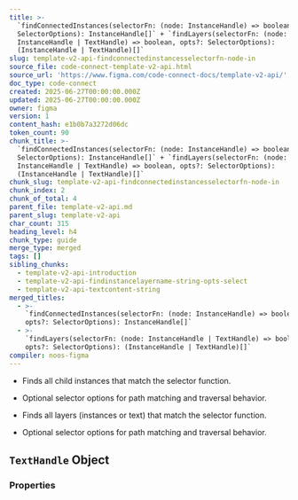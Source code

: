 ```yaml
---
title: >-
  `findConnectedInstances(selectorFn: (node: InstanceHandle) => boolean, opts?:
  SelectorOptions): InstanceHandle[]` + `findLayers(selectorFn: (node:
  InstanceHandle | TextHandle) => boolean, opts?: SelectorOptions):
  (InstanceHandle | TextHandle)[]`
slug: template-v2-api-findconnectedinstancesselectorfn-node-in
source_file: code-connect-template-v2-api.html
source_url: 'https://www.figma.com/code-connect-docs/template-v2-api/'
doc_type: code-connect
created: 2025-06-27T00:00:00.000Z
updated: 2025-06-27T00:00:00.000Z
owner: figma
version: 1
content_hash: e1b0b7a3272d06dc
token_count: 90
chunk_title: >-
  `findConnectedInstances(selectorFn: (node: InstanceHandle) => boolean, opts?:
  SelectorOptions): InstanceHandle[]` + `findLayers(selectorFn: (node:
  InstanceHandle | TextHandle) => boolean, opts?: SelectorOptions):
  (InstanceHandle | TextHandle)[]`
chunk_slug: template-v2-api-findconnectedinstancesselectorfn-node-in
chunk_index: 2
chunk_of_total: 4
parent_file: template-v2-api.md
parent_slug: template-v2-api
char_count: 315
heading_level: h4
chunk_type: guide
merge_type: merged
tags: []
sibling_chunks:
  - template-v2-api-introduction
  - template-v2-api-findinstancelayername-string-opts-select
  - template-v2-api-textcontent-string
merged_titles:
  - >-
    `findConnectedInstances(selectorFn: (node: InstanceHandle) => boolean,
    opts?: SelectorOptions): InstanceHandle[]`
  - >-
    `findLayers(selectorFn: (node: InstanceHandle | TextHandle) => boolean,
    opts?: SelectorOptions): (InstanceHandle | TextHandle)[]`
compiler: noos-figma
---
```


- Finds all child instances that match the selector function.
- Optional selector options for path matching and traversal behavior.

- Finds all layers (instances or text) that match the selector function.
- Optional selector options for path matching and traversal behavior.

## `TextHandle` Object

### Properties

